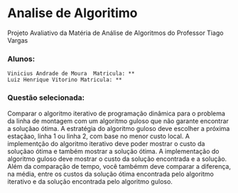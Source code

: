 # Analise de Algoritimo
Projeto Avaliativo da Matéria de Análise de Algoritmos do Professor Tiago Vargas

### Alunos: 
    Vinicius Andrade de Moura  Matricula: **
    Luiz Henrique Vitorino Matricula: **

### Questão selecionada:
Comparar o algoritmo iterativo de programação dinâmica para o problema da linha
de montagem com um algoritmo guloso que não garante encontrar a soluçãao  ótima.
A estratégia do algoritmo guloso deve escolher a próxima estaçãao, linha 1 ou linha
2, com base no menor custo local. A implementção do algoritmo iterativo deve
poder mostrar o custo da soluçãao ótima e também mostrar a solução ótima. A
implementação do algoritmo guloso deve mostrar o custo da solução encontrada e a
solução. Além da comparação de tempo, você tambémm deve comparar a diferença,
na média, entre os custos da solução ótima encontrada pelo algoritmo iterativo e da
solução encontrada pelo algoritmo guloso.